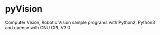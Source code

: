 # pyVision
Computer Vision, Robotic Vision sample programs with Python2, Python3 and opencv with GNU GPL V3.0
